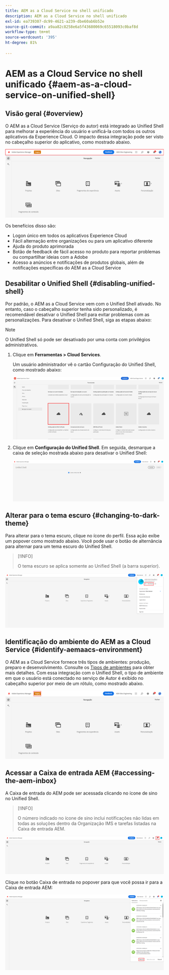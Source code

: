 ```yaml
---
title: AEM as a Cloud Service no shell unificado
description: AEM as a Cloud Service no shell unificado
exl-id: ea739307-dc99-4621-a239-dbe60ab6b52e
source-git-commit: a9aa82c8258e6a5f43680069c65518093c0baf8d
workflow-type: tm+mt
source-wordcount: '395'
ht-degree: 81%

---
```


# AEM as a Cloud Service no shell unificado {#aem-as-a-cloud-service-on-unified-shell}

## Visão geral {#overview}

O AEM as a Cloud Service (Serviço do autor) está integrado ao Unified Shell para melhorar a experiência do usuário e unificá-la com todos os outros aplicativos da Experience Cloud. O impacto dessa integração pode ser visto no cabeçalho superior do aplicativo, como mostrado abaixo.

![imagem](/help/overview/assets/unifiedshell_header.png)

Os benefícios disso são:

* Logon único em todos os aplicativos Experience Cloud
* Fácil alternação entre organizações ou para um aplicativo diferente
* Ajuda do produto aprimorada
* Botão de feedback de fácil acesso no produto para reportar problemas ou compartilhar ideias com a Adobe
* Acesso a anúncios e notificações de produtos globais, além de notificações específicas do AEM as a Cloud Service

## Desabilitar o Unified Shell {#disabling-unified-shell}

Por padrão, o AEM as a Cloud Service vem com o Unified Shell ativado. No entanto, caso o cabeçalho superior tenha sido personalizado, é recomendável desativar o Unified Shell para evitar problemas com as personalizações. Para desativar o Unified Shell, siga as etapas abaixo:

>[!NOTE]
>O Unified Shell só pode ser desativado por uma conta com privilégios administrativos.

1. Clique em **Ferramentas > Cloud Services**.

   Um usuário administrador vê o cartão Configuração do Unified Shell, como mostrado abaixo:

   ![imagem](/help/overview/assets/unifiedshell2.png)

1. Clique em **Configuração do Unified Shell**. Em seguida, desmarque a caixa de seleção mostrada abaixo para desativar o Unified Shell:

   ![imagem](/help/overview/assets/unifiedshell3.png)

## Alterar para o tema escuro {#changing-to-dark-theme}

Para alterar para o tema escuro, clique no ícone do perfil. Essa ação exibe um popover como mostrado abaixo. Você pode usar o botão de alternância para alternar para um tema escuro do Unified Shell.

>[!INFO]
>
>O tema escuro se aplica somente ao Unified Shell (a barra superior).

![imagem](/help/overview/assets/unifiedshell4.png)

## Identificação do ambiente do AEM as a Cloud Service {#identify-aemaacs-environment}

O AEM as a Cloud Service fornece três tipos de ambientes: produção, preparo e desenvolvimento. Consulte os [Tipos de ambientes](https://experienceleague.adobe.com/docs/experience-manager-cloud-service/content/implementing/using-cloud-manager/manage-environments.html?lang=pt-BR) para obter mais detalhes. Com essa integração com o Unified Shell, o tipo de ambiente em que o usuário está conectado no serviço de Autor é exibido no cabeçalho superior por meio de um rótulo, como mostrado abaixo.

![imagem](/help/overview/assets/unifiedshell_header_label.png)

## Acessar a Caixa de entrada AEM {#accessing-the-aem-inbox}

A Caixa de entrada do AEM pode ser acessada clicando no ícone de sino no Unified Shell.

>[!INFO]
>
> O número indicado no ícone de sino inclui notificações não lidas em todas as soluções dentro da Organização IMS e tarefas listadas na Caixa de entrada AEM.

![imagem](/help/overview/assets/unifiedshell5.png)

Clique no botão Caixa de entrada no popover para que você possa ir para a Caixa de entrada AEM:

![imagem](/help/overview/assets/unifiedshell6.png)
